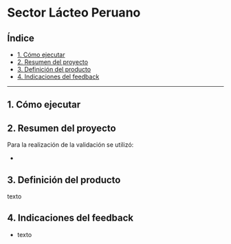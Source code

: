 # Sector Lácteo Peruano

## Índice

* [1. Cómo ejecutar](#1-cómo-ejecutar)
* [2. Resumen del proyecto](#2-resumen-del-proyecto)
* [3. Definición del producto](#3-definicion-del-producto)
* [4. Indicaciones del feedback](#4-indicaciones-del-feedback)

***

## 1. Cómo ejecutar

## 2. Resumen del proyecto


Para la realización de la validación se utilizó:

* 

## 3. Definición del producto

texto

## 4. Indicaciones del feedback

* texto
